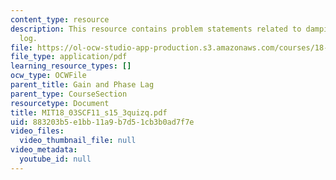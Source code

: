 ```yaml
---
content_type: resource
description: This resource contains problem statements related to damping and phase
  log.
file: https://ol-ocw-studio-app-production.s3.amazonaws.com/courses/18-03sc-differential-equations-fall-2011/883203b5e1bb11a9b7d51cb3b0ad7f7e_MIT18_03SCF11_s15_3quizq.pdf
file_type: application/pdf
learning_resource_types: []
ocw_type: OCWFile
parent_title: Gain and Phase Lag
parent_type: CourseSection
resourcetype: Document
title: MIT18_03SCF11_s15_3quizq.pdf
uid: 883203b5-e1bb-11a9-b7d5-1cb3b0ad7f7e
video_files:
  video_thumbnail_file: null
video_metadata:
  youtube_id: null
---
```

